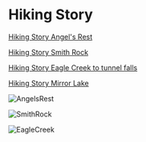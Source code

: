 # Hiking Story 

<span>[Hiking Story Angel's Rest](https://angelsrest.netlify.app/)</span>

<span>[Hiking Story Smith Rock](https://smithrock.netlify.app/)</span>

<span>[Hiking Story Eagle Creek to tunnel falls](https://eaglecreektotunnelfalls.netlify.app/)</span>

<span>[Hiking Story Mirror Lake](https://mirrorlakes.netlify.app/)</span>

![AngelsRest](public/AngelsRest.png)

![SmithRock](public/SmithRock.png)

![EagleCreek](public/EagleCreek.png)